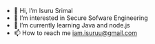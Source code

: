 - 👋 Hi, I’m Isuru Srimal
- 👀 I’m interested in Secure Sofware Engineering
- 🌱 I’m currently learning Java and node.js
- 📫 How to reach me iam.isuruu@gmail.com

